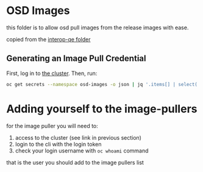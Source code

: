 # OSD Images
this folder is to allow osd pull images from the release images with ease.

copied from the [interop-qe folder](../interop-qe/)

## Generating an Image Pull Credential

First, log in to [the cluster](https://api.ci.openshift.org/console/catalog). Then, run:


```sh
oc get secrets --namespace osd-images -o json | jq '.items[] | select(.type=="kubernetes.io/dockercfg") | select(.metadata.annotations["kubernetes.io/service-account.name"]=="image-puller") | .data[".dockercfg"]' --raw-output | base64 --decode | jq 'with_entries(select(.key == "registry.svc.ci.openshift.org"))'
```

# Adding yourself to the image-pullers
for the image puller you will need to:
1. access to the cluster (see link in previous section)
2. login to the cli with the login token
3. check your login username with `oc whoami` command

that is the user you should add to the image pullers list
